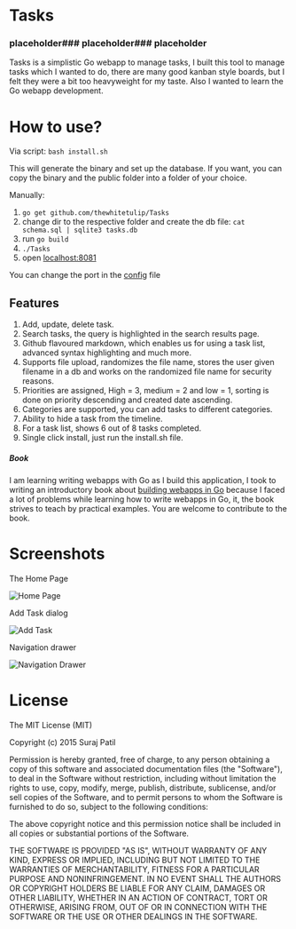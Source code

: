 # Tasks
### placeholder### placeholder### placeholder
Tasks is a simplistic Go webapp to manage tasks, I built this tool to manage tasks which I wanted to do, there are many good kanban style boards, but I felt they were a bit too heavyweight for my taste. Also I wanted to learn the Go webapp development.

How to use?
===================
Via script: `bash install.sh`

This will generate the binary and set up the database. If you want, you can copy the binary and the public folder into a folder of your choice.

Manually:

1. `go get github.com/thewhitetulip/Tasks`
1. change dir to the respective folder and create the db file: `cat schema.sql | sqlite3 tasks.db`
1. run `go build`
1. `./Tasks`
1. open [localhost:8081](http://localhost:8081)

You can change the port in the [config](https://github.com/thewhitetulip/Tasks/blob/master/config.json) file

## Features

1. Add, update, delete task.
2. Search tasks, the query is highlighted in the search results page.
3. Github flavoured markdown, which enables us for using a task list, advanced syntax highlighting and much more.
4. Supports file upload, randomizes the file name, stores the user given filename in a db and works on the randomized file name for security reasons.
5. Priorities are assigned, High = 3, medium = 2 and low = 1, sorting is done on priority descending and created date ascending.
6. Categories are supported, you can add tasks to different categories. 
1. Ability to hide a task from the timeline.
1. For a task list, shows 6 out of 8 tasks completed.
1. Single click install, just run the install.sh file.


##### Book
I am learning writing webapps with Go as I build this application, I took to writing an introductory book about [building webapps in Go](https://github.com/thewhitetulip/web-dev-golang-anti-textbook) because I faced a lot of problems while learning how to write webapps in Go, it, the book strives to teach by practical examples. You are welcome to contribute to the book.

# Screenshots
The Home Page

![Home Page](https://github.com/thewhitetulip/Tasks/blob/master/screenshots/FrontEnd.png)

Add Task dialog

![Add Task](https://github.com/thewhitetulip/Tasks/blob/master/screenshots/FrontEnd-Add%20task.png)

Navigation drawer

![Navigation Drawer](https://github.com/thewhitetulip/Tasks/blob/master/screenshots/FrontEnd%20Navigation%20Drawer.png)

# License

The MIT License (MIT)

Copyright (c) 2015 Suraj Patil

Permission is hereby granted, free of charge, to any person obtaining a copy
of this software and associated documentation files (the "Software"), to deal
in the Software without restriction, including without limitation the rights
to use, copy, modify, merge, publish, distribute, sublicense, and/or sell
copies of the Software, and to permit persons to whom the Software is
furnished to do so, subject to the following conditions:

The above copyright notice and this permission notice shall be included in all
copies or substantial portions of the Software.

THE SOFTWARE IS PROVIDED "AS IS", WITHOUT WARRANTY OF ANY KIND, EXPRESS OR
IMPLIED, INCLUDING BUT NOT LIMITED TO THE WARRANTIES OF MERCHANTABILITY,
FITNESS FOR A PARTICULAR PURPOSE AND NONINFRINGEMENT. IN NO EVENT SHALL THE
AUTHORS OR COPYRIGHT HOLDERS BE LIABLE FOR ANY CLAIM, DAMAGES OR OTHER
LIABILITY, WHETHER IN AN ACTION OF CONTRACT, TORT OR OTHERWISE, ARISING FROM,
OUT OF OR IN CONNECTION WITH THE SOFTWARE OR THE USE OR OTHER DEALINGS IN THE
SOFTWARE.
